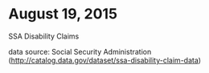 # August 19, 2015

SSA Disability Claims 

data source: Social Security Administration
(http://catalog.data.gov/dataset/ssa-disability-claim-data)




